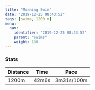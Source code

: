 ```yaml
---
title: "Morning Swim"
date: "2019-12-25 08:43:52"
tags: [swims, 1200 m]
menu:
  nav:
    identifier: "2019-12-25 08:43:52"
    parent: "swims"
    weight: 130
---
```


### Stats

| Distance | Time | Pace |
|----------|------|------|
|1200m|42m6s|3m31s/100m|
